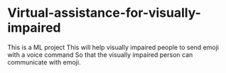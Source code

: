 # Virtual-assistance-for-visually-impaired
This is a ML project 
This will help visually impaired people to send emoji with a voice command 
So that the visually impaired person can communicate with emoji.

